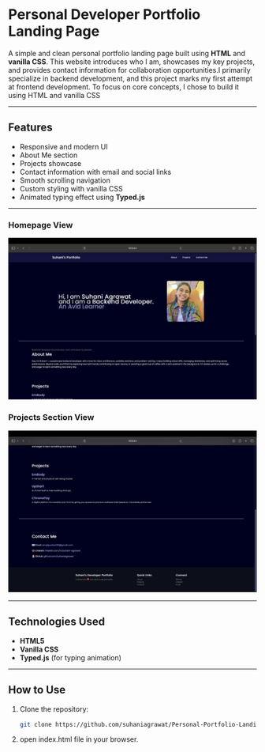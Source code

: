 # Personal Developer Portfolio Landing Page

A simple and clean personal portfolio landing page built using **HTML** and **vanilla CSS**. This website introduces who I am, showcases my key projects, and provides contact information for collaboration opportunities.I primarily specialize in backend development, and this project marks my first attempt at frontend development. To focus on core concepts, I chose to build it using HTML and vanilla CSS

---

## Features

- Responsive and modern UI  
- About Me section  
- Projects showcase  
- Contact information with email and social links  
- Smooth scrolling navigation  
- Custom styling with vanilla CSS  
- Animated typing effect using **Typed.js**

---

### Homepage View

![Homepage Screenshot](screenshot.png)

### Projects Section View

![Projects Screenshot](screenshot2.png)




---

## Technologies Used

- **HTML5**
- **Vanilla CSS**
- **Typed.js** (for typing animation)

---



## How to Use

1. Clone the repository:
   ```bash
   git clone https://github.com/suhaniagrawat/Personal-Portfolio-Landing-Page.git


2. open index.html file in your browser.
